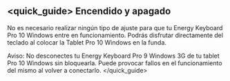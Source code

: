 ## <quick_guide> Encendido y apagado

No es necesario realizar ningún tipo de ajuste para que tu Energy Keyboard Pro 10 Windows entre en funcionamiento. Podrás disfrutar directamente del teclado al colocar la Tablet Pro 10 Windows en la funda.

Aviso: No desconectes tu Energy Keyboard Pro 9 Windows 3G de tu tablet Pro 10 Windows sin bloquearla. Puede provocar fallos en el funcionamiento del mismo al volver a conectarlo.
</quick_guide>
